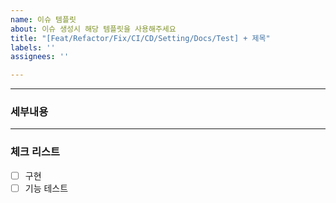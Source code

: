 ```yaml
---
name: 이슈 템플릿
about: 이슈 생성시 해당 템플릿을 사용해주세요
title: "[Feat/Refactor/Fix/CI/CD/Setting/Docs/Test] + 제목"
labels: ''
assignees: ''

---
```


---

### 세부내용

---

### 체크 리스트

- [ ] 구현
- [ ] 기능 테스트
